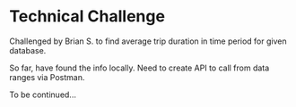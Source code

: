 # Technical Challenge

Challenged by Brian S. to find average trip duration in time period for given database. 

So far, have found the info locally. Need to create API to call from data ranges via Postman. 

To be continued...